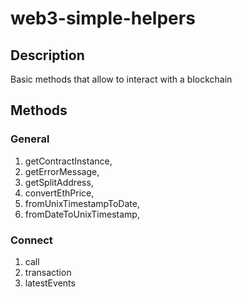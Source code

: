 # web3-simple-helpers
## Description
Basic methods that allow to interact with a blockchain
## Methods
### General
1. getContractInstance,
2. getErrorMessage,
3. getSplitAddress,
4. convertEthPrice,
5. fromUnixTimestampToDate,
6. fromDateToUnixTimestamp,
### Connect
1. call
2. transaction
3. latestEvents